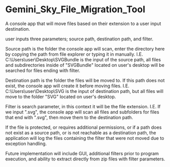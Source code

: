 # Gemini_Sky_File_Migration_Tool
A console app that will move files based on their extension to a user input destination.

user inputs three parameters; source path, destination path, and filter.

Source path is the folder the console app will scan, enter the directory here by copying the path from file explorer or typing it in manually.
  I.E. C:\Users\user\Desktop\SVGBundle is the input of the source path, all files and subdirectories inside of "SVGBundle" located on user's desktop
  will be searched for files ending with filter.

Destination path is the folder the files will be moved to. If this path does not exist, the console app will create it before moving files.
  I.E. C:\Users\user\Desktop\SVG is the input of destination path, but all files will move to the folder "SVG" located on user's desktop.
  
Filter is search parameter, in this context it will be the file extension.
  I.E. If we input ".svg", the console app will scan all files and subfolders for files that end with ".svg", then move them to the destination path.
  
  

If the file is protected, or requires additional permissions, or if a path does not exist as a source path, or is not reachable as a destination path,
  the application will log the files containing the filter that were not moved due to exception handling.
  
Future implementation will include GUI, additional filters prior to program execution, and ability to extract directly from zip files with filter parameters.
